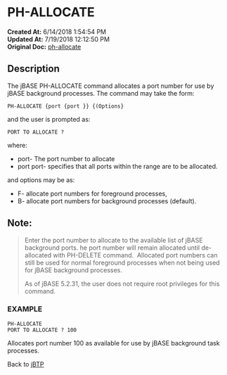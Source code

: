 # PH-ALLOCATE 

**Created At:** 6/14/2018 1:54:54 PM  
**Updated At:** 7/19/2018 12:12:50 PM  
**Original Doc:** [ph-allocate](https://docs.jbase.com/46465-background-processing/ph-allocate)  


## Description 

The jBASE PH-ALLOCATE command allocates a port number for use by jBASE background processes. The command may take the form:

```
PH-ALLOCATE {port {port }} {(Options}
```

and the user is prompted as:

```
PORT TO ALLOCATE ?
```



where:

- port- The port number to allocate
- port port- specifies that all ports within the range are to be allocated.


and options may be as:

- F- allocate port numbers for foreground processes,
- B- allocate port numbers for background processes (default).




## Note: 


> Enter the port number to allocate to the available list of jBASE background ports. he port number will remain allocated until de-allocated with PH-DELETE command.  Allocated port numbers can still be used for normal foreground processes when not being used for jBASE background processes.
> 
> As of jBASE 5.2.31, the user does not require root privileges for this command.




### EXAMPLE

```
PH-ALLOCATE
PORT TO ALLOCATE ? 100
```

Allocates port number 100 as available for use by jBASE background task processes.



Back to [jBTP](jbtp)


